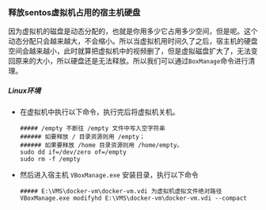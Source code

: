 ### 释放sentos虚拟机占用的宿主机硬盘

因为虚拟机的磁盘是动态分配的，也就是你用多少它占用多少空间，但是呢。这个动态分配只会越来越大，不会缩小。所以当虚拟机用时间久了之后，宿主机的硬盘空间会越来越小，此时就算把虚拟机中的视频删了，但是虚拟磁盘扩大了，无法变回原来的大小，所以硬盘还是无法释放。所以我们可以通过`BoxManage`命令进行清理。

##### Linux环境

-   在虚拟机中执行以下命令，执行完后将虚拟机关机。

    ```shell
    ##### /empty 不断往 /empty 文件中写入空字符串
    ###### 如要释放 / 目录资源则用 /empty；
    ###### 如果要释放 /home 目录资源则用 /home/empty。
    sudo dd if=/dev/zero of=/empty
    sudo rm -f /empty
    ```

-   然后进入宿主机 `VBoxManage.exe` 安装目录，执行以下命令

    ```shell
    ##### E:\VMS\docker-vm\docker-vm.vdi 为虚拟机虚拟文件绝对路径
    VBoxManage.exe modifyhd E:\VMS\docker-vm\docker-vm.vdi --compact
    ```



